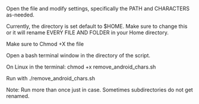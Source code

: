 Open the file and modify settings, specifically the PATH and CHARACTERS as-needed. 

Currently, the directory is set default to $HOME. Make sure to change this or it will rename EVERY FILE AND FOLDER in your Home directory. 

Make sure to Chmod +X the file

Open a bash terminal window in the directory of the script.

On Linux in the terminal: chmod +x remove_android_chars.sh

Run with ./remove_android_chars.sh

Note: Run more than once just in case. Sometimes subdirectories do not get renamed. 
